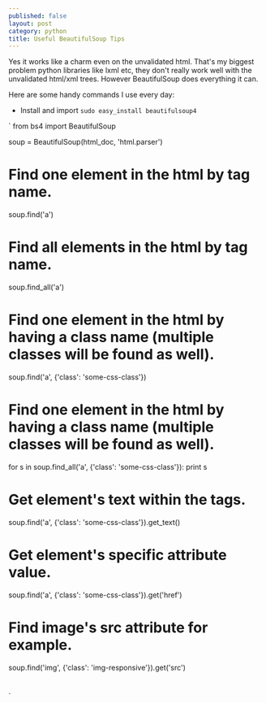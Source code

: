 ```yaml
---
published: false
layout: post
category: python
title: Useful BeautifulSoup Tips
---
```

Yes it works like a charm even on the unvalidated html. That's my biggest problem python libraries like lxml etc, they don't really work well with the unvalidated html/xml trees. However BeautifulSoup does everything it can.

Here are some handy commands I use every day:

* Install and import 
`sudo easy_install beautifulsoup4`

`
from bs4 import BeautifulSoup

soup = BeautifulSoup(html_doc, 'html.parser')

# Find one element in the html by tag name.
soup.find('a')

# Find all elements in the html by tag name.
soup.find_all('a')

# Find one element in the html by having a class name (multiple classes will be found as well).
soup.find('a', {'class': 'some-css-class'})

# Find one element in the html by having a class name (multiple classes will be found as well).
for s in soup.find_all('a', {'class': 'some-css-class'}):
	print s
    
# Get element's text within the tags.
soup.find('a', {'class': 'some-css-class'}).get_text()

# Get element's specific attribute value.
soup.find('a', {'class': 'some-css-class'}).get('href')

# Find image's src attribute for example.
soup.find('img', {'class': 'img-responsive'}).get('src')

# 
`